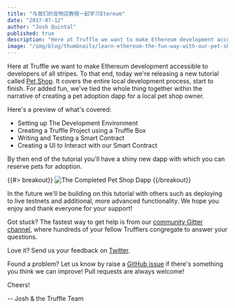 ```yaml
---
title: "与我们的宠物店教程一起学习Etereum"
date: "2017-07-12"
author: "Josh Quintal"
published: true
description: "Here at Truffle we want to make Ethereum development accessible to developers of all stripes. To that end, today we're releasing a new tutorial called Pet Shop. It covers the entire local development process, start to finish. For added fun, we've tied the whole thing together within the narrative of creating a pet adoption dapp for a local pet shop owner."
image: "/img/blog/thumbnails/learn-ethereum-the-fun-way-with-our-pet-shop-tutorial.jpg"
---
```

Here at Truffle we want to make Ethereum development accessible to developers of all stripes. To that end, today we're releasing a new tutorial called [Pet Shop](/tutorials/pet-shop). It covers the entire local development process, start to finish. For added fun, we've tied the whole thing together within the narrative of creating a pet adoption dapp for a local pet shop owner.

Here's a preview of what's covered:

*   Setting up The Development Environment
*   Creating a Truffle Project using a Truffle Box
*   Writing and Testing a Smart Contract
*   Creating a UI to Interact with our Smart Contract

By then end of the tutorial you'll have a shiny new dapp with which you can reserve pets for adoption.

{{#> breakout}}
  ![The Completed Pet Shop Dapp](/img/blog/learn-ethereum-the-fun-way-with-our-pet-shop-tutorial/pet-shop-preview.jpeg "The completed dapp.")
{{/breakout}}

In the future we'll be building on this tutorial with others such as deploying to live testnets and additional, more advanced functionality. We hope you enjoy and thank everyone for your support!

Got stuck? The fastest way to get help is from our [community Gitter channel](https://github.com/ConsenSys/truffle), where hundreds of your fellow Trufflers congregate to answer your questions. 

Love it? Send us your feedback on [Twitter](https://twitter.com/trufflesuite).

Found a problem? Let us know by raise a [GitHub issue](https://github.com/trufflesuite/trufflesuite.com/issues) if there's something you think we can improve! Pull requests are always welcome!

Cheers!

-- Josh & the Truffle Team
